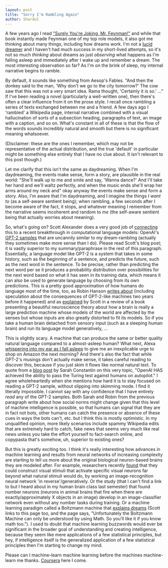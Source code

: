 ```yaml
---
layout: post
title: "Sorry I'm Rambling Again"
author: Shardul
---
```


A few years ago I read ["Surely You're Joking, Mr. Feynman!"][1] and while that
book instantly made Feynman one of my top role models, it also got me thinking
about many things, including how dreams work. I'm not a [lucid dreamer][2] and I
haven't had much success in my short-lived attempts, so it's not so much
*thinking* about dreams as just *observing* what happens as I'm falling asleep
and immediately after I wake up and remember a dream. The most interesting
observation so far? As I'm on the brink of sleep, my internal narrative begins
to ramble.

By default, it sounds like something from Aesop's Fables. "And then the donkey
said to the man, 'Why don't we go to the city tomorrow?' The cow saw that this
was not a very smart idea. Rama thought, 'Certainly it is so.' ..." If I've been
reading a novel (particularly a well-written one), then there's often a clear
influence from it on the prose style. I recall once rambling a series of texts
exchanged between me and a friend. A few days ago I 'rambled' a Wikipedia page,
internal narrative combined with a visual hallucination of sorts of a subsection
heading, paragraphs of text, an image with a caption, and so on. What's constant
in all of these is that the flow of the words sounds incredibly natural and
smooth but there is no significant meaning whatsoever.

(Disclaimer: these are the ones I remember, which may not be representative of
the actual distribution, and the true 'default' in particular might be something
else entirely that I have no clue about. It isn't relevant to this post though.)

Let me clarify that this isn't the same as daydreaming. When I'm daydreaming,
the events make sense, form a story, are plausible in the real world: "She'll
walk up to me and smile and say, 'Wanna dance?' And I'll take her hand and we'll
waltz perfectly, and when the music ends she'll wrap her arms around my neck
and" okay anyway the events make sense and form a story. Also, I'm aware that
I'm daydreaming, and I imagine the things *I want to* (as a self-aware sentient
being); when rambling, a few seconds after I become aware of the fact, it stops,
and whatever meaning I remember from the narrative seems incoherent and random
to *me* (the self-aware sentient being that actually worries about meaning).

So, what's going on? Scott Alexander does a very good job of [connecting][5]
this to a recent breakthrough in computational language models: OpenAI's
[GPT-2 samples][3] that are uncannily similar to my dream-rambling (actually
they sometimes make more sense than I do). Please read Scott's blog post; it is
vastly superior to my summary/paraphrase in the rest of this paragraph.
Essentially, a language model like GPT-2 is a system that takes in some history,
such as the beginning of a sentence, and predicts the future, such as the next
word in the sentence. To be precise, rather than predicting the next word per se
it produces a probability distribution over possibilities for the next word
based on what it has seen in its training data, which means it can also be used
to generate language by choosing from its own predictions. This is a pretty good
approximation of how humans do language most of the time, too, as Robin Hanson
[writes about][4] (including speculation about the consequences of GPT-2-like
machines two years before it happened) and as [explained][8] by Scott in a
review of a book presenting a beautiful neuroscience theory about how a brain is
really a large prediction machine whose models of the world are affected by the
senses but whose inputs are also greatly distorted to fit its models. So if you
take a human brain detached from sensory input (such as a sleeping human brain)
and run its language model generatively, &hellip;

This is slightly scary. A machine that can produce the same or better quality
natural language compared to a almost-asleep human? What next, Alexa
[whispering into my ear as I fall asleep][10] to give me an inexplicable urge
to shop on Amazon the next morning? And there's also the fact that while GPT-2's
musings don't actually make sense, it takes careful reading to discover this,
because if you just skim it flows like normal natural text. To quote from a
[blog post][7] by Sarah Constantin on this very topic, "OpenAI HAS achieved the
ability to pass the Turing test against humans on autopilot." I agree
wholeheartedly when she mentions how hard it is to stay focused on reading a
GPT-2 sample, without slipping into skimming mode. I find it literally
impossible. I cannot say with any confidence that I have entirely *read* any of
the GPT-2 samples. Both Sarah and Robin from the previous paragraph write about
how social norms might change given that this level of machine intelligence is
possible, so that humans can signal that they are in fact not bots, other humans
can catch the presence or absence of these cues in ways the bots can't, etc. but
I think this is mostly optimistic. In my unqualified opinion, more likely
scenarios include spammy Wikipedia edits that are extremely hard to catch, fake
news that seems very much like real news unless you take the effort yourself to
fact-search online, and copypasta that's somehow, uh, superior to existing ones?

But this is greatly exciting too. I think it's really interesting how advances
in machine learning and results from neural networks of increasing complexity
are starting to tell us more about the original biological neuron-based brains
they are modeled after. For example, researchers recently [found][9] that they
could construct visual stimuli that activate specific visual neurons far beyond
what natural stimuli would do, by working an image-recognition neural network
'in reverse'/generatively. Or the study (that I can't find a link to but I heard
about in my human brain class last semester) that found number neurons (neurons
in animal brains that fire when there are exactly/approximately X objects in an
image) develop in an image-classifier network even without any number tasks during training. Or
a machine learning paradigm called a Boltzmann machine that [explains dreams][6]
(Scott links to this page too, and the page says, "Unfortunately the Boltzmann
Machine can only be understood by using Math. So you’ll like it if you know math
too."). I used to doubt that machine learning buzzwords would ever be
significant in the broader goal of understanding and creating intelligence,
because they seem like mere applications of a few statistical principles, but
hey, if intelligence itself is the generalized application of a few statistical
principles then I'm starting to change my mind.

Please can I machine-learn machine learning before the machines machine-learn me
thanks. [Coursera][11] here I come.


 [1]: https://en.wikipedia.org/wiki/Surely_You're_Joking,_Mr._Feynman!
 [2]: https://en.wikipedia.org/wiki/Lucid_dream
 [3]: https://openai.com/blog/better-language-models/#samples
 [4]: http://www.overcomingbias.com/2017/03/better-babblers.html
 [5]: https://slatestarcodex.com/2019/02/18/do-neural-nets-dream-of-electric-hobbits/
 [6]: https://theneural.wordpress.com/2011/07/08/the-miracle-of-the-boltzmann-machine/
 [7]: https://srconstantin.wordpress.com/2019/02/25/humans-who-are-not-concentrating-are-not-general-intelligences/
 [8]: https://slatestarcodex.com/2017/09/05/book-review-surfing-uncertainty/
 [9]: http://news.mit.edu/2019/computer-model-brain-visual-cortex-0502
 [10]: https://engineeringdreams.net/
 [11]: https://www.coursera.org/browse/data-science/machine-learning
